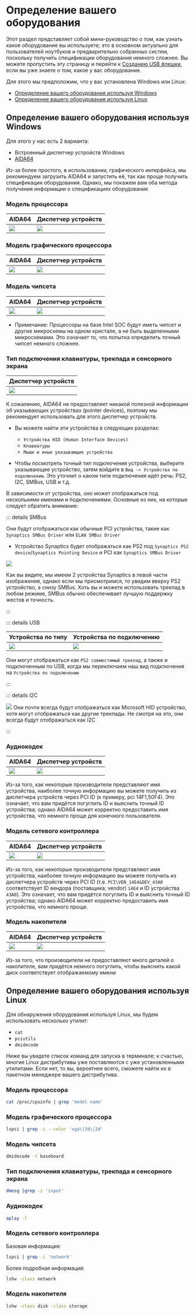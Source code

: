 # Определение вашего оборудования

Этот раздел представляет собой мини-руководство о том, как узнать какое оборудование вы используете; это в основном актуально для пользователей ноутбуков и предварительно собранных систем, поскольку получить спецификации оборудования немного сложнее. Вы можете пропустить эту страницу и перейти к [Созданию USB флешки](./installer-guide/), если вы уже знаете о том, какое у вас оборудование.

Для этого мы предположим, что у вас установлена Windows или Linux:

* [Определение вашего оборудования используя Windows](#определение-вашего-оборудования-используя-windows)
* [Определение вашего оборудования используя Linux](#определение-вашего-оборудования-используя-linux)

## Определение вашего оборудования используя Windows

Для этого у нас есть 2 варианта:

* Встроенный диспетчер устройств Windows
* [AIDA64](https://www.aida64.com/downloads)

Из-за более простого, в использовании, графического интерфейса, мы рекомендуем загрузить AIDA64 и запустить её, так как проще получить спецификации оборудования. Однако, мы покажем вам оба метода получения информации о спецификациях оборудования

### Модель процессора

| AIDA64 | Диспетчер устройств|
| :--- | :--- |
| ![](../img/finding-hardware-md/cpu-model-aida64.png) | ![](../img/finding-hardware-md/cpu-model-devicemanager.png) |

### Модель графического процессора

| AIDA64 | Диспетчер устройств|
| :--- | :--- |
| ![](../img/finding-hardware-md/GPU-model-aida64.png) | ![](../img/finding-hardware-md/GPU-model-devicemanager.png) |

### Модель чипсета

| AIDA64 | Диспетчер устройств|
| :--- | :--- |
| ![](../img/finding-hardware-md/chipset-model-aida64.png) | ![](../img/finding-hardware-md/chipset-model-devicemanager.png) |

* Примечание: Процессоры на базе Intel SOC будут иметь чипсет и другие микросхемы на одном кристале, а не быть выделенными микросхемами. Это означает то, что попытка определить точный чипсет немного сложнее.

### Тип подключения клавиатуры, трекпада и сенсорного экрана

| Диспетчер устройств |
| :--- |
| ![](../img/finding-hardware-md/trackpad-model-devicemanager.png) |

К сожалению, AIDA64 не предоставляет никакой полезной информации об указывающих устройствах (pointer devices), поэтому мы рекомендует использовать для этого диспетчер устройств.

* Вы можете найти эти устройства в следующих разделах:
  * `Устройства HID (Human Interface Devices)`
  * `Клавиатуры`
  * `Мыши и иные указывающие устройства`

* Чтобы посмотреть точный тип подключения устройства, выберите указывающее устройство, затем войдите в `Вид -> Устройства по подключению`. Это уточнит о каком типе подключения идёт речь: PS2, I2C, SMBus, USB и т.д.

В зависимости от устройства, оно может отображаться под несколькими именами и подключениями. Основные из них, на которые следует обратить внимание:
  
::: details SMBus
  
Они будут отображаться как обычные PCI устройства, такие как `Synaptics SMBus Driver` или `ELAN SMBus Driver`

* Устройство Synaptics будет отображаться как PS2 под `Synaptics PS2 device`/`Synaptics Pointing Device` и PCI как `Synaptics SMBus Driver`  

![](../img/finding-hardware-md/Windows-SMBus-Device.png)

Как вы видите, мы имеем 2 устройства Synaptics в левой части изображения, однако если мы присмотримся, то увидим вверху PS2 устройство, а снизу SMBus. Хоть вы и можете использовать трекпад в любом режиме, SMBus обычно обеспечивает лучшую поддержку жестов и точность.

:::

::: details USB

| Устройства по типу | Устройства по подключению |
| :--- | :--- |
| ![](../img/finding-hardware-md/USB-trackpad-normal.png) | ![](../img/finding-hardware-md/USB-trackpad-by-connection.png)

Они могут отображаться как `PS2 совместимый трекпад`, а также и подключенным по USB, когда мы переключаем наш вид подключения на `Устройства по подключению`

:::

::: details I2C

![](../img/finding-hardware-md/i2c-trackpad.png)
Они почти всегда будут отображаться как Microsoft HID устройство, хотя могут отображаться как другие трекпады. Не смотря на это, они всегда будут отображаться как I2C

:::
  
### Аудиокодек

| AIDA64 | Диспетчер устройств|
| :--- | :--- |
| ![](../img/finding-hardware-md/audio-controller-aida64.png) | ![](../img/finding-hardware-md/audio-controller-aida64.png.png) |

Из-за того, как некоторые производители представляют имя устройства, наиболее точную информацию вы можете получить из диспетчера устройств через PCI ID (к примеру, pci 14F1,50F4). Это означает, что вам придётся погуглить ID и выяснить точный ID устройства; однако AIDA64 может корректно предоставить имя устройства, что немного проще для конечного пользователя.

### Модель сетевого контроллера

| AIDA64 | Диспетчер устройств|
| :--- | :--- |
| ![](../img/finding-hardware-md/nic-model-aida64.png) | ![](../img/finding-hardware-md/nic-model-devicemanager.png) |

Из-за того, как некоторые производители представляют имя устройства, наиболее точную информацию вы можете получить из диспетчера устройств через PCI ID (т.е. `PCI\VEN_14E4&DEV_43A0` соответствует ID вендора (поставщика; vendor) `14E4` и ID устройства `43A0`). Это означает, что вам придётся погуглить ID и выяснить точный ID устройства; однако AIDA64 может корректно предоставить имя устройства, что немного проще.

### Модель накопителя

| AIDA64 | Диспетчер устройств|
| :--- | :--- |
| ![](../img/finding-hardware-md/disk-model-aida64.png) | ![](../img/finding-hardware-md/disk-model-devicemanager.png) |

Из-за того, что производители не предоставляют много деталей о накопителе, вам придётся немного погуглить, чтобы выяснить какой диск соответствует отображаемому имени

## Определение вашего оборудования используя Linux

Для обнаружения оборудования используя Linux, мы будем использовать несколько утилит:

* `cat`
* `pciutils`
* `dmidecode`

Ниже вы увидете список команд для запуска в терминале; к счастью, многие Linux дистрибутивы уже поставляются с уже установленными утилитами. Если нет, то вы, вероятнее всего, сможете найти их в пакетном менеджере вашего дистрибутива.

### Модель процессора

```sh
cat /proc/cpuinfo | grep 'model name'
```

### Модель графического процессора

```sh
lspci | grep -i --color 'vga\|3d\|2d'
```

### Модель чипсета

```sh
dmidecode -t baseboard
```

### Тип подключения клавиатуры, трекпада и сенсорного экрана

```sh
dmesg |grep -i 'input'
```

### Аудиокодек

```sh
aplay -l
```

### Модель сетевого контроллера

Базовая информация:

```sh
lspci | grep -i 'network'
```

Более подробная информация:

```sh
lshw -class network
```

### Модель накопителя

```sh
lshw -class disk -class storage
```
